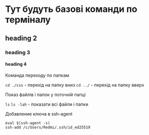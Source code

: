 # Тут будуть базові команди по терміналу
## heading 2
### heading 3
#### heading 4

Команда переходу по папкам

`cd ./css` - перехід на папку вниз
`cd ../` - перехід на папку вверх

Показ файлів і папок у поточній папці

`ls`
`ls -lah` - показати всі файли і папки

Добавление ключа в ssh-agent

```
eval $(ssh-agent -s)
ssh-add /c/Users/Redmi/.ssh/id_ed25519
```